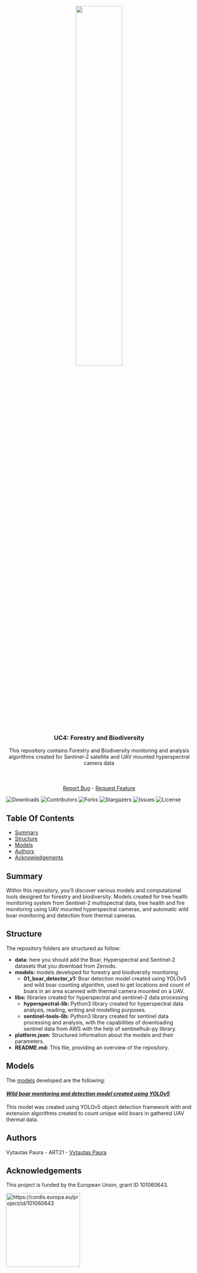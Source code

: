 
<div align="center">
  <p>
    <a href="https://icaerus.eu" target="_blank">
      <img width="50%" src="https://icaerus.eu/wp-content/uploads/2022/09/ICAERUS-logo-white.svg"></a>
    <h3 align="center">UC4: Forestry and Biodiversity</h3>
    
   <p align="center">
    This repository contains Forestry and Biodiversity monitoring and analysis algorithms created for Sentinel-2 satellite and UAV mounted hyperspectral camera data 
    <br/>
    <br/>
    <br/>
    <br/>
    <a href="https://github.com/icaerus-eu/icaerus-repo-template/issues">Report Bug</a>
    -
    <a href="https://github.com/icaerus-eu/icaerus-repo-template/issues">Request Feature</a>
  </p>
</p>
</div>

![Downloads](https://img.shields.io/github/downloads/icaerus-eu/UC1_Crop_Monitoring/total) ![Contributors](https://img.shields.io/github/contributors/icaerus-eu/UC1_Crop_Monitoring?color=dark-green) ![Forks](https://img.shields.io/github/forks/icaerus-eu/UC1_Crop_Monitoring?style=social) ![Stargazers](https://img.shields.io/github/stars/icaerus-eu/UC1_Crop_Monitoring?style=social) ![Issues](https://img.shields.io/github/issues/icaerus-eu/UC1_Crop_Monitoring) ![License](https://img.shields.io/github/license/icaerus-eu/UC1_Crop_Monitoring) 

## Table Of Contents

* [Summary](#summary)
* [Structure](#structure)
* [Models](#models)
* [Authors](#authors)
* [Acknowledgements](#acknowledgements)

## Summary
Within this repository, you'll discover various models and computational tools designed for forestry and biodiversity. Models created for tree health monitoring system from Sentinel-2 multispectral data, tree health and fire monitoring using UAV mounted hyperspectral cameras, and automatic wild boar monitoring and detection from thermal cameras.

## Structure
The repository folders are structured as follow: 

- **data:** here you should add the Boar, Hyperspectral and Sentinel-2 datasets that you download from Zenodo.
- **models:** models developed for forestry and biodiversity monitoring
  - **01_boar_detector_v1:**  Boar detection model created using YOLOv5 and wild boar counting algorithm, used to get locations and count of boars in an area scanned with thermal camera mounted on a UAV.
- **libs:** libraries created for hyperspectral and sentiinel-2 data processing
  - **hyperspectral-lib:** Python3 library created for hyperspectral data analysis, reading, writing and modelling purposes. 
  - **sentinel-tools-lib:** Python3 library created for sentinel data processing and analysis, with the capabilities of downloading sentinel data from AWS with the help of sentinelhub-py library. 
- **platform.json:** Structured information about the models and their parameters.
- **README.md:** This file, providing an overview of the repository.

## Models

The [models](https://github.com/ICAERUS-EU/UC4_Forestry_and_Biodiversity/tree/main/models) developed are the following:
 

#### _[Wild boar monitoring and detection model created using YOLOv5](https://github.com/ICAERUS-EU/UC4_Forestry_and_Biodiversity/tree/main/models/01_boar_detector_v1)_
This model was created using YOLOv5 object detection framework with and extension algorithms created to count unique wild boars in gathered UAV thermal data.

## Authors

Vytautas Paura - ART21 - [Vytautas Paura](https://github.com/VytautasPau) 

## Acknowledgements
This project is funded by the European Union, grant ID 101060643.

<img src="https://rea.ec.europa.eu/sites/default/files/styles/oe_theme_medium_no_crop/public/2021-04/EN-Funded%20by%20the%20EU-POS.jpg" alt="https://cordis.europa.eu/project/id/101060643" width="200"/>


